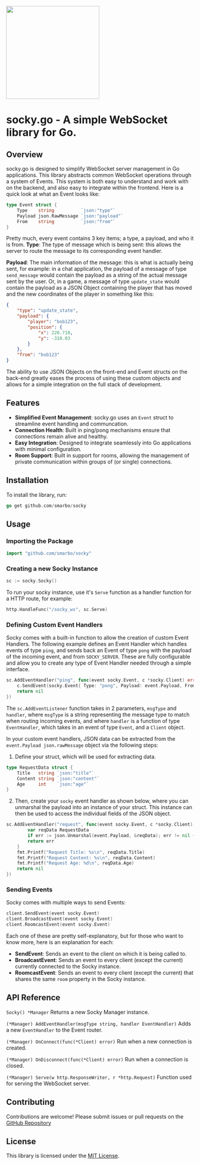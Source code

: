 
[<img src="https://github.com/user-attachments/assets/e273ed0c-240b-4498-ac75-edbaaac734c4" width="250"/>](https://github.com/user-attachments/assets/e273ed0c-240b-4498-ac75-edbaaac734c4)
# socky.go - A simple WebSocket library for Go.
## Overview
socky.go is designed to simplify WebSocket server management in Go applications. This library abstracts common WebSocket operations through a system of Events. This system is both easy to understand and work with on the backend, and also easy to integrate within the frontend. Here is a quick look at what an Event looks like:
```go
type Event struct {
	Type    string          `json:"type"`
	Payload json.RawMessage `json:"payload"`
	From    string          `json:"from"`
}
```
Pretty much, every event contains 3 key items; a type, a payload, and who it is from.
**Type**: The type of message which is being sent: this allows the server to route the message to its corresponding event handler.

**Payload**: The main information of the message: this is what is actually being sent, for example: in a chat application, the payload of a message of type ```send_message``` would contain the payload as a string of the actual message sent by the user. Or, in a game, a message of type ```update_state``` would contain the payload as a JSON Object containing the player that has moved and the new coordinates of the player in something like this:
```json
{
	"type": "update_state",
	"payload": {
		"player": "bob123",
		"position": {
			"x": 220.710,
			"y": -310.03
		}
	},
	"from": "bob123"
}
```
The ability to use JSON Objects on the front-end and Event structs on the back-end greatly eases the process of using these custom objects and allows for a simple integration on the full stack of development.

## Features
- **Simplified Event Management**: socky.go uses an `Event` struct to streamline event handling and communcation.
- **Connection Health**: Built in ping/pong mechanisms ensure that connections remain alive and healthy.
-  **Easy Integration**: Designed to integrate seamlessly into Go applications with minimal configuration. 
- **Room Support**: Built in support for rooms, allowing the management of private communication within groups of (or single) connections. 

## Installation
To install the library, run:
```go
go get github.com/smarbo/socky
```
## Usage
### Importing the Package
```go
import "github.com/smarbo/socky"
```
### Creating a new Socky Instance
```go
sc := socky.Socky()
```
To run your socky instance, use it's `Serve` function as a handler function for a HTTP route, for example:
```go
http.HandleFunc("/socky_ws", sc.Serve)
```
###  Defining Custom Event Handlers
Socky comes with a built-in function to allow the creation of custom Event Handlers.
The following example defines an Event Handler which handles events of type `ping`, and sends back an Event of type `pong` with the payload of the incoming event, and from `SOCKY_SERVER`. These are fully configurable and allow you to create any type of Event Handler needed through a simple interface.
```go
sc.AddEventHandler("ping", func(event socky.Event, c *socky.Client) error {
    c.SendEvent(socky.Event{ Type: "pong", Payload: event.Payload, From: "SOCKY_SERVER" });
    return nil
})
```
The `sc.AddEventListener` function takes in 2 parameters, `msgType` and `handler`, where `msgType` is a string representing the message type to match when routing incoming events, and where `handler` is a function of type `EventHandler`, which takes in an event of type `Event`, and a `Client` object.

In your custom event handlers, JSON data can be extracted from the `event.Payload json.rawMessage` object via the following steps:
1. Define your struct, which will be used for extracting data.
```go
type RequestData struct {
    Title   string `json:"title"`
    Content string `json:"content"`
    Age     int    `json:"age"`
}
```
2. Then, create your `socky` event handler as shown below, where you can unmarshal the payload into an instance of your struct. This instance can then be used to access the individual fields of the JSON object.
```go
sc.AddEventHandler("request", func(event socky.Event, c *socky.Client) error {
        var reqData RequestData
        if err := json.Unmarshal(event.Payload, &reqData); err != nil {
        return err
    }
    fmt.Printf("Request Title: %s\n", reqData.Title)
    fmt.Printf("Request Content: %s\n", reqData.Content)
    fmt.Printf("Request Age: %d\n", reqData.Age)
    return nil
})
```

### Sending Events
Socky comes with multiple ways to send Events:
```go
client.SendEvent(event socky.Event)
client.BroadcastEvent(event socky.Event)
client.RoomcastEvent(event socky.Event)
```
Each one of these are pretty self-explanatory, but for those who want to know more, here is an explanation for each:
- **SendEvent**: Sends an event to the client on which it is being called to.
- **BroadcastEvent**: Sends an event to every client (except the current) currently connected to the Socky instance.
- **RoomcastEvent**: Sends an event to every client (except the current) that shares the same `room` property in the Socky instance.

## API Reference
`Socky() *Manager`
Returns a new Socky Manager instance.

`(*Manager) AddEventHandler(msgType string, handler EventHandler)`
Adds a new `EventHandler` to the Event router.

`(*Manager) OnConnect(func(*Client) error)`
Run when a new connection is created.

`(*Manager) OnDisconnect(func(*Client) error)`
Run when a connection is closed.

`(*Manager) Serve(w http.ResponseWriter, r *http.Request)`
Function used for serving the WebSocket server.

## Contributing
Contributions are welcome! Please submit issues or pull requests on the [GitHub Repository](https://github.com/smarbo/socky)
## License
This library is licensed under the [MIT License](https://opensource.org/license/mit).
